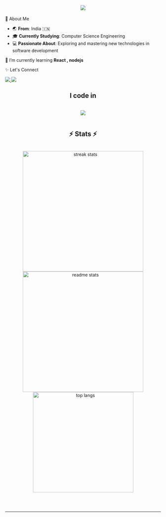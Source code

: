 <h1 align="center">
    <img src="https://readme-typing-svg.herokuapp.com/?font=Righteous&size=35&center=true&vCenter=true&width=500&height=70&duration=4000&lines=Hi+There!+👋;+I'm+Shifa!;" />
</h1>

 🌟 About Me
- 🌏 **From**: India 🇮🇳  
- 🎓 **Currently Studying**: Computer Science Engineering  
- 💻 **Passionate About**: Exploring and mastering new technologies in software development
  
🌱 I’m currently learning **React , nodejs**


✨ Let's Connect 

<div align="left"> 
  <a href="mailto:pedro.sales.shifahashim6@gmail.com">
    <img src="https://img.shields.io/badge/Gmail-333333?style=for-the-badge&logo=gmail&logoColor=red" />
  </a>
  <a href="https://www.linkedin.com/in/shifa-mol-kh-870909256/" target="_blank">
    <img src="https://img.shields.io/badge/LinkedIn-0077B5?style=for-the-badge&logo=linkedin&logoColor=white" target="_blank" />
  </a>
</div>
<h2 align="center">I code in</h2>
<br/>
<div align="center">
    <img src="https://skillicons.dev/icons?i=nodejs,javascript,express,python,c,java,mysql" /><br>
</div>

<br/>

<h2 align="center">⚡ Stats ⚡</h2>
<br>
<div align=center>
  <img width=390 src="https://github-readme-streak-stats-salesp07.vercel.app/?user=shifahashim&count_private=true&theme=react&border_radius=10" alt="streak stats"/>
  <img width=390 src="https://github-readme-stats-salesp07.vercel.app/api?username=shifahashim&count_private=true&show_icons=true&theme=react&rank_icon=github&border_radius=10" alt="readme stats" />
  <br/>
  <img width=325 align="center" src="https://github-readme-stats-salesp07.vercel.app/api/top-langs/?username=shifahashim&hide=HTML&langs_count=8&layout=compact&theme=react&border_radius=10&size_weight=0.5&count_weight=0.5&exclude_repo=github-readme-stats" alt="top langs" />
</div>

<br/><br/>

<hr/>


